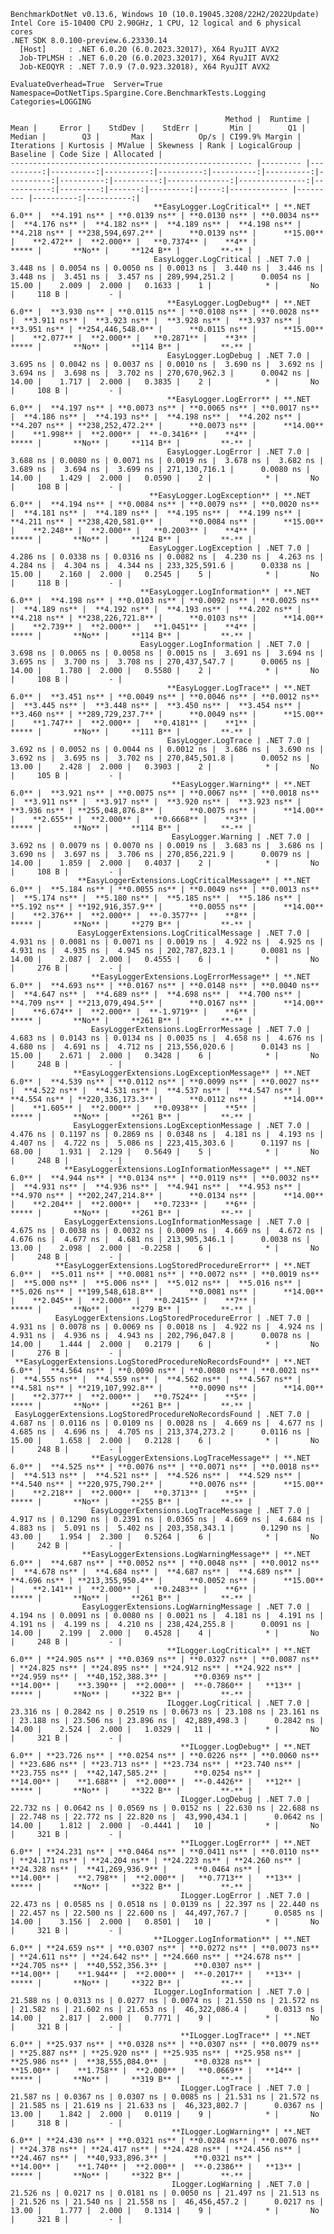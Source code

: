 
    BenchmarkDotNet v0.13.6, Windows 10 (10.0.19045.3208/22H2/2022Update)
    Intel Core i5-10400 CPU 2.90GHz, 1 CPU, 12 logical and 6 physical cores
    .NET SDK 8.0.100-preview.6.23330.14
      [Host]     : .NET 6.0.20 (6.0.2023.32017), X64 RyuJIT AVX2
      Job-TPLMSH : .NET 6.0.20 (6.0.2023.32017), X64 RyuJIT AVX2
      Job-KEOQYR : .NET 7.0.9 (7.0.923.32018), X64 RyuJIT AVX2

    EvaluateOverhead=True  Server=True  Namespace=DotNetTips.Spargine.Core.BenchmarkTests.Logging  
    Categories=LOGGING  

                                                    Method |  Runtime |      Mean |     Error |    StdDev |    StdErr |       Min |        Q1 |    Median |        Q3 |       Max |          Op/s | CI99.9% Margin | Iterations | Kurtosis | MValue | Skewness | Rank | LogicalGroup | Baseline | Code Size | Allocated |
    ------------------------------------------------------ |--------- |----------:|----------:|----------:|----------:|----------:|----------:|----------:|----------:|----------:|--------------:|---------------:|-----------:|---------:|-------:|---------:|-----:|------------- |--------- |----------:|----------:|
                                    **EasyLogger.LogCritical** | **.NET 6.0** |  **4.191 ns** | **0.0139 ns** | **0.0130 ns** | **0.0034 ns** |  **4.176 ns** |  **4.182 ns** |  **4.189 ns** |  **4.198 ns** |  **4.218 ns** | **238,594,697.2** |      **0.0139 ns** |      **15.00** |    **2.472** |  **2.000** |   **0.7374** |    **4** |            ***** |       **No** |     **124 B** |         **-** |
                                    EasyLogger.LogCritical | .NET 7.0 |  3.448 ns | 0.0054 ns | 0.0050 ns | 0.0013 ns |  3.440 ns |  3.446 ns |  3.448 ns |  3.451 ns |  3.457 ns | 289,994,251.2 |      0.0054 ns |      15.00 |    2.009 |  2.000 |   0.1633 |    1 |            * |       No |     118 B |         - |
                                       **EasyLogger.LogDebug** | **.NET 6.0** |  **3.930 ns** | **0.0115 ns** | **0.0108 ns** | **0.0028 ns** |  **3.911 ns** |  **3.923 ns** |  **3.928 ns** |  **3.937 ns** |  **3.951 ns** | **254,446,548.0** |      **0.0115 ns** |      **15.00** |    **2.077** |  **2.000** |   **0.2871** |    **3** |            ***** |       **No** |     **114 B** |         **-** |
                                       EasyLogger.LogDebug | .NET 7.0 |  3.695 ns | 0.0042 ns | 0.0037 ns | 0.0010 ns |  3.690 ns |  3.692 ns |  3.694 ns |  3.698 ns |  3.702 ns | 270,670,962.3 |      0.0042 ns |      14.00 |    1.717 |  2.000 |   0.3835 |    2 |            * |       No |     108 B |         - |
                                       **EasyLogger.LogError** | **.NET 6.0** |  **4.197 ns** | **0.0073 ns** | **0.0065 ns** | **0.0017 ns** |  **4.186 ns** |  **4.193 ns** |  **4.198 ns** |  **4.202 ns** |  **4.207 ns** | **238,252,472.2** |      **0.0073 ns** |      **14.00** |    **1.998** |  **2.000** |  **-0.3416** |    **4** |            ***** |       **No** |     **114 B** |         **-** |
                                       EasyLogger.LogError | .NET 7.0 |  3.688 ns | 0.0080 ns | 0.0071 ns | 0.0019 ns |  3.678 ns |  3.682 ns |  3.689 ns |  3.694 ns |  3.699 ns | 271,130,716.1 |      0.0080 ns |      14.00 |    1.429 |  2.000 |   0.0590 |    2 |            * |       No |     108 B |         - |
                                   **EasyLogger.LogException** | **.NET 6.0** |  **4.194 ns** | **0.0084 ns** | **0.0079 ns** | **0.0020 ns** |  **4.181 ns** |  **4.189 ns** |  **4.195 ns** |  **4.199 ns** |  **4.211 ns** | **238,420,581.0** |      **0.0084 ns** |      **15.00** |    **2.248** |  **2.000** |   **0.2003** |    **4** |            ***** |       **No** |     **124 B** |         **-** |
                                   EasyLogger.LogException | .NET 7.0 |  4.286 ns | 0.0338 ns | 0.0316 ns | 0.0082 ns |  4.230 ns |  4.263 ns |  4.284 ns |  4.304 ns |  4.344 ns | 233,325,591.6 |      0.0338 ns |      15.00 |    2.160 |  2.000 |   0.2545 |    5 |            * |       No |     118 B |         - |
                                 **EasyLogger.LogInformation** | **.NET 6.0** |  **4.198 ns** | **0.0103 ns** | **0.0092 ns** | **0.0025 ns** |  **4.189 ns** |  **4.192 ns** |  **4.193 ns** |  **4.202 ns** |  **4.218 ns** | **238,226,721.8** |      **0.0103 ns** |      **14.00** |    **2.739** |  **2.000** |   **1.0451** |    **4** |            ***** |       **No** |     **114 B** |         **-** |
                                 EasyLogger.LogInformation | .NET 7.0 |  3.698 ns | 0.0065 ns | 0.0058 ns | 0.0015 ns |  3.691 ns |  3.694 ns |  3.695 ns |  3.700 ns |  3.708 ns | 270,437,547.7 |      0.0065 ns |      14.00 |    1.780 |  2.000 |   0.5580 |    2 |            * |       No |     108 B |         - |
                                       **EasyLogger.LogTrace** | **.NET 6.0** |  **3.451 ns** | **0.0049 ns** | **0.0046 ns** | **0.0012 ns** |  **3.445 ns** |  **3.448 ns** |  **3.450 ns** |  **3.454 ns** |  **3.460 ns** | **289,729,237.7** |      **0.0049 ns** |      **15.00** |    **1.747** |  **2.000** |   **0.4181** |    **1** |            ***** |       **No** |     **111 B** |         **-** |
                                       EasyLogger.LogTrace | .NET 7.0 |  3.692 ns | 0.0052 ns | 0.0044 ns | 0.0012 ns |  3.686 ns |  3.690 ns |  3.692 ns |  3.695 ns |  3.702 ns | 270,845,501.8 |      0.0052 ns |      13.00 |    2.428 |  2.000 |   0.3903 |    2 |            * |       No |     105 B |         - |
                                        **EasyLogger.Warning** | **.NET 6.0** |  **3.921 ns** | **0.0075 ns** | **0.0067 ns** | **0.0018 ns** |  **3.911 ns** |  **3.917 ns** |  **3.920 ns** |  **3.923 ns** |  **3.936 ns** | **255,048,876.8** |      **0.0075 ns** |      **14.00** |    **2.655** |  **2.000** |   **0.6668** |    **3** |            ***** |       **No** |     **114 B** |         **-** |
                                        EasyLogger.Warning | .NET 7.0 |  3.692 ns | 0.0079 ns | 0.0070 ns | 0.0019 ns |  3.683 ns |  3.686 ns |  3.690 ns |  3.697 ns |  3.706 ns | 270,856,221.9 |      0.0079 ns |      14.00 |    1.859 |  2.000 |   0.4037 |    2 |            * |       No |     108 B |         - |
                   **EasyLoggerExtensions.LogCriticalMessage** | **.NET 6.0** |  **5.184 ns** | **0.0055 ns** | **0.0049 ns** | **0.0013 ns** |  **5.174 ns** |  **5.180 ns** |  **5.185 ns** |  **5.186 ns** |  **5.192 ns** | **192,916,357.9** |      **0.0055 ns** |      **14.00** |    **2.376** |  **2.000** |  **-0.3577** |    **8** |            ***** |       **No** |     **279 B** |         **-** |
                   EasyLoggerExtensions.LogCriticalMessage | .NET 7.0 |  4.931 ns | 0.0081 ns | 0.0071 ns | 0.0019 ns |  4.922 ns |  4.925 ns |  4.931 ns |  4.935 ns |  4.945 ns | 202,787,823.1 |      0.0081 ns |      14.00 |    2.087 |  2.000 |   0.4555 |    6 |            * |       No |     276 B |         - |
                      **EasyLoggerExtensions.LogErrorMessage** | **.NET 6.0** |  **4.693 ns** | **0.0167 ns** | **0.0148 ns** | **0.0040 ns** |  **4.647 ns** |  **4.689 ns** |  **4.698 ns** |  **4.700 ns** |  **4.709 ns** | **213,079,494.5** |      **0.0167 ns** |      **14.00** |    **6.674** |  **2.000** |  **-1.9719** |    **6** |            ***** |       **No** |     **261 B** |         **-** |
                      EasyLoggerExtensions.LogErrorMessage | .NET 7.0 |  4.683 ns | 0.0143 ns | 0.0134 ns | 0.0035 ns |  4.658 ns |  4.676 ns |  4.680 ns |  4.691 ns |  4.712 ns | 213,556,020.6 |      0.0143 ns |      15.00 |    2.671 |  2.000 |   0.3428 |    6 |            * |       No |     248 B |         - |
                  **EasyLoggerExtensions.LogExceptionMessage** | **.NET 6.0** |  **4.539 ns** | **0.0112 ns** | **0.0099 ns** | **0.0027 ns** |  **4.522 ns** |  **4.531 ns** |  **4.537 ns** |  **4.547 ns** |  **4.554 ns** | **220,336,173.3** |      **0.0112 ns** |      **14.00** |    **1.605** |  **2.000** |   **0.0938** |    **5** |            ***** |       **No** |     **261 B** |         **-** |
                  EasyLoggerExtensions.LogExceptionMessage | .NET 7.0 |  4.476 ns | 0.1197 ns | 0.2869 ns | 0.0348 ns |  4.181 ns |  4.193 ns |  4.407 ns |  4.722 ns |  5.086 ns | 223,415,303.6 |      0.1197 ns |      68.00 |    1.931 |  2.129 |   0.5649 |    5 |            * |       No |     248 B |         - |
                **EasyLoggerExtensions.LogInformationMessage** | **.NET 6.0** |  **4.944 ns** | **0.0134 ns** | **0.0119 ns** | **0.0032 ns** |  **4.931 ns** |  **4.936 ns** |  **4.941 ns** |  **4.953 ns** |  **4.970 ns** | **202,247,214.8** |      **0.0134 ns** |      **14.00** |    **2.204** |  **2.000** |   **0.7233** |    **6** |            ***** |       **No** |     **261 B** |         **-** |
                EasyLoggerExtensions.LogInformationMessage | .NET 7.0 |  4.675 ns | 0.0038 ns | 0.0032 ns | 0.0009 ns |  4.669 ns |  4.672 ns |  4.676 ns |  4.677 ns |  4.681 ns | 213,905,346.1 |      0.0038 ns |      13.00 |    2.098 |  2.000 |  -0.2258 |    6 |            * |       No |     248 B |         - |
              **EasyLoggerExtensions.LogStoredProcedureError** | **.NET 6.0** |  **5.011 ns** | **0.0081 ns** | **0.0072 ns** | **0.0019 ns** |  **5.000 ns** |  **5.006 ns** |  **5.012 ns** |  **5.016 ns** |  **5.026 ns** | **199,548,618.8** |      **0.0081 ns** |      **14.00** |    **2.045** |  **2.000** |   **0.2415** |    **7** |            ***** |       **No** |     **279 B** |         **-** |
              EasyLoggerExtensions.LogStoredProcedureError | .NET 7.0 |  4.931 ns | 0.0078 ns | 0.0069 ns | 0.0018 ns |  4.922 ns |  4.924 ns |  4.931 ns |  4.936 ns |  4.943 ns | 202,796,047.8 |      0.0078 ns |      14.00 |    1.444 |  2.000 |   0.2179 |    6 |            * |       No |     276 B |         - |
     **EasyLoggerExtensions.LogStoredProcedureNoRecordsFound** | **.NET 6.0** |  **4.564 ns** | **0.0090 ns** | **0.0080 ns** | **0.0021 ns** |  **4.555 ns** |  **4.559 ns** |  **4.562 ns** |  **4.567 ns** |  **4.581 ns** | **219,107,992.8** |      **0.0090 ns** |      **14.00** |    **2.377** |  **2.000** |   **0.7524** |    **5** |            ***** |       **No** |     **261 B** |         **-** |
     EasyLoggerExtensions.LogStoredProcedureNoRecordsFound | .NET 7.0 |  4.687 ns | 0.0116 ns | 0.0109 ns | 0.0028 ns |  4.669 ns |  4.677 ns |  4.685 ns |  4.696 ns |  4.705 ns | 213,374,273.2 |      0.0116 ns |      15.00 |    1.658 |  2.000 |   0.2128 |    6 |            * |       No |     248 B |         - |
                      **EasyLoggerExtensions.LogTraceMessage** | **.NET 6.0** |  **4.525 ns** | **0.0076 ns** | **0.0071 ns** | **0.0018 ns** |  **4.513 ns** |  **4.521 ns** |  **4.526 ns** |  **4.529 ns** |  **4.540 ns** | **220,975,790.2** |      **0.0076 ns** |      **15.00** |    **2.218** |  **2.000** |   **0.3713** |    **5** |            ***** |       **No** |     **255 B** |         **-** |
                      EasyLoggerExtensions.LogTraceMessage | .NET 7.0 |  4.917 ns | 0.1290 ns | 0.2391 ns | 0.0365 ns |  4.669 ns |  4.684 ns |  4.883 ns |  5.091 ns |  5.402 ns | 203,358,343.1 |      0.1290 ns |      43.00 |    1.954 |  2.300 |   0.5264 |    6 |            * |       No |     242 B |         - |
                    **EasyLoggerExtensions.LogWarningMessage** | **.NET 6.0** |  **4.687 ns** | **0.0052 ns** | **0.0048 ns** | **0.0012 ns** |  **4.678 ns** |  **4.684 ns** |  **4.687 ns** |  **4.689 ns** |  **4.696 ns** | **213,355,950.4** |      **0.0052 ns** |      **15.00** |    **2.141** |  **2.000** |   **0.2483** |    **6** |            ***** |       **No** |     **261 B** |         **-** |
                    EasyLoggerExtensions.LogWarningMessage | .NET 7.0 |  4.194 ns | 0.0091 ns | 0.0080 ns | 0.0021 ns |  4.181 ns |  4.191 ns |  4.191 ns |  4.199 ns |  4.210 ns | 238,424,255.8 |      0.0091 ns |      14.00 |    2.199 |  2.000 |   0.4528 |    4 |            * |       No |     248 B |         - |
                                       **ILogger.LogCritical** | **.NET 6.0** | **24.905 ns** | **0.0369 ns** | **0.0327 ns** | **0.0087 ns** | **24.825 ns** | **24.895 ns** | **24.912 ns** | **24.922 ns** | **24.959 ns** |  **40,152,388.3** |      **0.0369 ns** |      **14.00** |    **3.390** |  **2.000** |  **-0.7860** |   **13** |            ***** |       **No** |     **322 B** |         **-** |
                                       ILogger.LogCritical | .NET 7.0 | 23.316 ns | 0.2842 ns | 0.2519 ns | 0.0673 ns | 23.108 ns | 23.161 ns | 23.188 ns | 23.506 ns | 23.896 ns |  42,889,498.3 |      0.2842 ns |      14.00 |    2.524 |  2.000 |   1.0329 |   11 |            * |       No |     321 B |         - |
                                          **ILogger.LogDebug** | **.NET 6.0** | **23.726 ns** | **0.0254 ns** | **0.0226 ns** | **0.0060 ns** | **23.686 ns** | **23.713 ns** | **23.734 ns** | **23.740 ns** | **23.755 ns** |  **42,147,585.2** |      **0.0254 ns** |      **14.00** |    **1.688** |  **2.000** |  **-0.4426** |   **12** |            ***** |       **No** |     **322 B** |         **-** |
                                          ILogger.LogDebug | .NET 7.0 | 22.732 ns | 0.0642 ns | 0.0569 ns | 0.0152 ns | 22.630 ns | 22.688 ns | 22.748 ns | 22.772 ns | 22.820 ns |  43,990,434.1 |      0.0642 ns |      14.00 |    1.812 |  2.000 |  -0.4441 |   10 |            * |       No |     321 B |         - |
                                          **ILogger.LogError** | **.NET 6.0** | **24.231 ns** | **0.0464 ns** | **0.0411 ns** | **0.0110 ns** | **24.171 ns** | **24.204 ns** | **24.223 ns** | **24.260 ns** | **24.328 ns** |  **41,269,936.9** |      **0.0464 ns** |      **14.00** |    **2.798** |  **2.000** |   **0.7713** |   **13** |            ***** |       **No** |     **322 B** |         **-** |
                                          ILogger.LogError | .NET 7.0 | 22.473 ns | 0.0585 ns | 0.0518 ns | 0.0139 ns | 22.397 ns | 22.440 ns | 22.457 ns | 22.500 ns | 22.600 ns |  44,497,767.7 |      0.0585 ns |      14.00 |    3.156 |  2.000 |   0.8501 |   10 |            * |       No |     321 B |         - |
                                    **ILogger.LogInformation** | **.NET 6.0** | **24.659 ns** | **0.0307 ns** | **0.0272 ns** | **0.0073 ns** | **24.611 ns** | **24.642 ns** | **24.660 ns** | **24.678 ns** | **24.705 ns** |  **40,552,356.3** |      **0.0307 ns** |      **14.00** |    **1.944** |  **2.000** |  **-0.2017** |   **13** |            ***** |       **No** |     **322 B** |         **-** |
                                    ILogger.LogInformation | .NET 7.0 | 21.588 ns | 0.0313 ns | 0.0277 ns | 0.0074 ns | 21.550 ns | 21.572 ns | 21.582 ns | 21.602 ns | 21.653 ns |  46,322,086.4 |      0.0313 ns |      14.00 |    2.817 |  2.000 |   0.7771 |    9 |            * |       No |     321 B |         - |
                                          **ILogger.LogTrace** | **.NET 6.0** | **25.937 ns** | **0.0328 ns** | **0.0307 ns** | **0.0079 ns** | **25.887 ns** | **25.920 ns** | **25.935 ns** | **25.958 ns** | **25.986 ns** |  **38,555,084.0** |      **0.0328 ns** |      **15.00** |    **1.758** |  **2.000** |   **0.0669** |   **14** |            ***** |       **No** |     **319 B** |         **-** |
                                          ILogger.LogTrace | .NET 7.0 | 21.587 ns | 0.0367 ns | 0.0307 ns | 0.0085 ns | 21.531 ns | 21.572 ns | 21.585 ns | 21.619 ns | 21.633 ns |  46,323,802.7 |      0.0367 ns |      13.00 |    1.842 |  2.000 |   0.0119 |    9 |            * |       No |     318 B |         - |
                                        **ILogger.LogWarning** | **.NET 6.0** | **24.430 ns** | **0.0321 ns** | **0.0284 ns** | **0.0076 ns** | **24.378 ns** | **24.417 ns** | **24.428 ns** | **24.456 ns** | **24.467 ns** |  **40,933,896.3** |      **0.0321 ns** |      **14.00** |    **1.740** |  **2.000** |  **-0.2386** |   **13** |            ***** |       **No** |     **322 B** |         **-** |
                                        ILogger.LogWarning | .NET 7.0 | 21.526 ns | 0.0217 ns | 0.0181 ns | 0.0050 ns | 21.497 ns | 21.513 ns | 21.526 ns | 21.540 ns | 21.558 ns |  46,456,457.2 |      0.0217 ns |      13.00 |    1.777 |  2.000 |   0.1314 |    9 |            * |       No |     321 B |         - |

